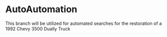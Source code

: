 # AutoAutomation
This branch will be utilized for automated searches for the restoration of a 1992 Chevy 3500 Dually Truck
